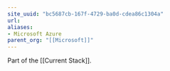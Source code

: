 ```yaml
---
site_uuid: "bc5687cb-167f-4729-ba0d-cdea86c1304a"
url:
aliases:
- Microsoft Azure
parent_org: "[[Microsoft]]"
---
```

Part of the [[Current Stack]]. 